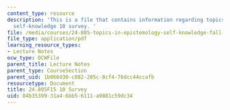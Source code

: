 ```yaml
---
content_type: resource
description: 'This is a file that contains information regarding topics in epistemology:
  self-knowledge 10 survey. '
file: /media/courses/24-805-topics-in-epistemology-self-knowledge-fall-2015/84b3539931a46bb56111a9881c59dc34_MIT24_805F15_10Survey.pdf
file_type: application/pdf
learning_resource_types:
- Lecture Notes
ocw_type: OCWFile
parent_title: Lecture Notes
parent_type: CourseSection
parent_uid: 1b066d30-c882-205c-8cf4-76dcc44ccafb
resourcetype: Document
title: 24.805F15 10 Survey
uid: 84b35399-31a4-6bb5-6111-a9881c59dc34
---
```

